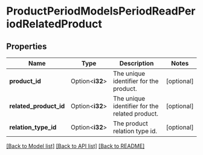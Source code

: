 # ProductPeriodModelsPeriodReadPeriodRelatedProduct

## Properties

Name | Type | Description | Notes
------------ | ------------- | ------------- | -------------
**product_id** | Option<**i32**> | The unique identifier for the product. | [optional]
**related_product_id** | Option<**i32**> | The unique identifier for the related product. | [optional]
**relation_type_id** | Option<**i32**> | The product relation type id. | [optional]

[[Back to Model list]](../README.md#documentation-for-models) [[Back to API list]](../README.md#documentation-for-api-endpoints) [[Back to README]](../README.md)


